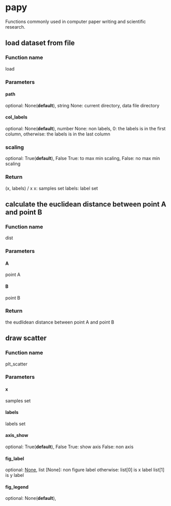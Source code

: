 # papy
Functions commonly used in computer paper writing and scientific research.

## load dataset from file
### Function name
load
### Parameters
#### path
optional: None(**default**), string
None: current directory,
data file directory
#### col_labels
optional: None(**default**), number
None: non labels,
0: the labels is in the first column,
otherwise: the labels is in the last column
### scaling
optional: True(**default**), False
True: to max min scaling,
False: no max min scaling
### Return
(x, labels) / x
x: samples set
labels: label set

## calculate the euclidean distance between point A and point B
### Function name
dist
### Parameters
#### A
point A
#### B
point B
### Return
the eudlidean distance between point A and point B

## draw scatter
### Function name
plt_scatter
### Parameters
#### x
samples set
#### labels
labels set
#### axis_show
optional: True(**default**), False
True: show axis
False: non axis
#### fig_label
optional: [None](**default**), list
[None]: non figure label
otherwise:
  list[0] is x label
  list[1] is y label
 #### fig_legend
 optional: None(**default**),
